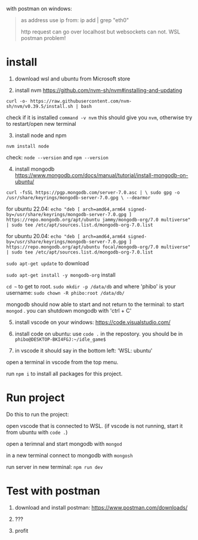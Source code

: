 with postman on windows:

>   as address use  ip from: ip add | grep "eth0"
> 
>    http request can go over localhost but websockets can not. WSL postman problem!


# install

1. download wsl and ubuntu from Microsoft store

2. install nvm https://github.com/nvm-sh/nvm#installing-and-updating

`curl -o- https://raw.githubusercontent.com/nvm-sh/nvm/v0.39.5/install.sh | bash`

check if it is installed `command -v nvm` this should give you `nvm`, otherwise try to restart/open new terminal

3. install node and npm

`nvm install node`

check: `node --version` and `npm --version`

4. install mongodb  https://www.mongodb.com/docs/manual/tutorial/install-mongodb-on-ubuntu/

`curl -fsSL https://pgp.mongodb.com/server-7.0.asc | \
   sudo gpg -o /usr/share/keyrings/mongodb-server-7.0.gpg \
   --dearmor`   

for ubuntu 22.04: `echo "deb [ arch=amd64,arm64 signed-by=/usr/share/keyrings/mongodb-server-7.0.gpg ] https://repo.mongodb.org/apt/ubuntu jammy/mongodb-org/7.0 multiverse" | sudo tee /etc/apt/sources.list.d/mongodb-org-7.0.list`

for ubuntu 20.04: `echo "deb [ arch=amd64,arm64 signed-by=/usr/share/keyrings/mongodb-server-7.0.gpg ] https://repo.mongodb.org/apt/ubuntu focal/mongodb-org/7.0 multiverse" | sudo tee /etc/apt/sources.list.d/mongodb-org-7.0.list`

`sudo apt-get update` to download

`sudo apt-get install -y mongodb-org` install


`cd ~` to get to root. `sudo mkdir -p /data/db` and where 'phibo' is your username:  `sudo chown -R phibo:root /data/db/`

mongodb should now able to start and not return to the terminal: to start `mongod`  . you can shutdown mongodb with 'ctrl + C'

5. install vscode on your windows: https://code.visualstudio.com/

6. install code on ubuntu:  use `code .` in the repostory. you should be in `phibo@DESKTOP-BKI4FGJ:~/idle_game$`

7.  in vscode it should say in the bottom left: 'WSL: ubuntu'

open a terminal in vscode from the top menu.

run `npm i` to install all packages for this project.


# Run project

Do this to run the project:

 open vscode that is connected to WSL. (if vscode is not running, start it from ubuntu with `code .`)

 open a terimnal and start mongodb with `mongod`

 in a new terminal connect to mongodb with `mongosh`

 run server in new terminal: `npm run dev`


 # Test with postman

 1. download and install postman: https://www.postman.com/downloads/

 2. ???

 3. profit
